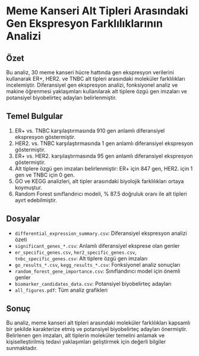 # Meme Kanseri Alt Tipleri Arasındaki Gen Ekspresyon Farklılıklarının Analizi

 ## Özet

 Bu analiz, 30 meme kanseri hücre hattında gen ekspresyon verilerini kullanarak ER+, HER2. ve TNBC alt tipleri arasındaki moleküler farklılıkları incelemiştir.  Diferansiyel gen ekspresyon analizi, fonksiyonel analiz ve makine öğrenmesi yaklaşımları kullanılarak alt tiplere özgü gen imzaları ve potansiyel biyobelirteç adayları belirlenmiştir.

 ## Temel Bulgular

 1. ER+ vs. TNBC karşılaştırmasında  910  gen anlamlı diferansiyel ekspresyon göstermiştir.
 2. HER2. vs. TNBC karşılaştırmasında  1  gen anlamlı diferansiyel ekspresyon göstermiştir.
 3. ER+ vs. HER2. karşılaştırmasında  95  gen anlamlı diferansiyel ekspresyon göstermiştir.
 4. Alt tiplere özgü gen imzaları belirlenmiştir: ER+ için  847  gen, HER2. için  1  gen ve TNBC için  0  gen.
 5. GO ve KEGG analizleri, alt tipler arasındaki biyolojik farklılıkları ortaya koymuştur.
 6. Random Forest sınıflandırıcı modeli, % 87.5  doğruluk oranı ile alt tipleri ayırt edebilmiştir.

 ## Dosyalar

 - `differential_expression_summary.csv`: Diferansiyel ekspresyon analizi özeti
 - `significant_genes_*.csv`: Anlamlı diferansiyel eksprese olan genler
 - `er_specific_genes.csv`, `her2_specific_genes.csv`, `tnbc_specific_genes.csv`: Alt tiplere özgü gen imzaları
 - `go_results_*.csv`, `kegg_results_*.csv`: Fonksiyonel analiz sonuçları
 - `random_forest_gene_importance.csv`: Sınıflandırıcı model için önemli genler
 - `biomarker_candidates_data.csv`: Potansiyel biyobelirteç adayları
 - `all_figures.pdf`: Tüm analiz grafikleri

 ## Sonuç

 Bu analiz, meme kanseri alt tipleri arasındaki moleküler farklılıkları kapsamlı bir şekilde karakterize etmiş ve potansiyel biyobelirteç adayları önermiştir.  Belirlenen gen imzaları, alt tiplerin moleküler temelini anlamak ve kişiselleştirilmiş tedavi yaklaşımları geliştirmek için değerli bilgiler sunmaktadır.
